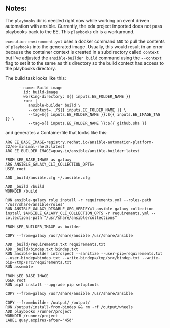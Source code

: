 ## Notes:
The `playbooks` dir is needed right now while working on event driven automation with ansible. Currently, the eda project imported does not pass playbooks back to the EE. This `playbooks` dir is a workaround. 

`execution-environment.yml` uses a docker command `ADD` to pull the contents of `playbooks` into the generated image. Usually, this would result in an error because the container context is created in a subdirectory called `context` but I've adjusted the `ansible-builder build` command using the `--context` flag to set it to the same as this directory so the build context has access to the playbooks directory. 

The build task looks like this:
```
      - name: Build image
        id: build-image
        working-directory: ${{ inputs.EE_FOLDER_NAME }}
        run: |
          ansible-builder build \
          --context=../${{ inputs.EE_FOLDER_NAME }} \
          --tag=${{ inputs.EE_FOLDER_NAME }}:${{ inputs.EE_IMAGE_TAG }} \
          --tag=${{ inputs.EE_FOLDER_NAME }}:${{ github.sha }}
```

and generates a Containerfile that looks like this:
```
ARG EE_BASE_IMAGE=registry.redhat.io/ansible-automation-platform-22/ee-minimal-rhel8:latest
ARG EE_BUILDER_IMAGE=quay.io/ansible/ansible-builder:latest

FROM $EE_BASE_IMAGE as galaxy
ARG ANSIBLE_GALAXY_CLI_COLLECTION_OPTS=
USER root

ADD _build/ansible.cfg ~/.ansible.cfg

ADD _build /build
WORKDIR /build

RUN ansible-galaxy role install -r requirements.yml --roles-path "/usr/share/ansible/roles"
RUN ANSIBLE_GALAXY_DISABLE_GPG_VERIFY=1 ansible-galaxy collection install $ANSIBLE_GALAXY_CLI_COLLECTION_OPTS -r requirements.yml --collections-path "/usr/share/ansible/collections"

FROM $EE_BUILDER_IMAGE as builder

COPY --from=galaxy /usr/share/ansible /usr/share/ansible

ADD _build/requirements.txt requirements.txt
ADD _build/bindep.txt bindep.txt
RUN ansible-builder introspect --sanitize --user-pip=requirements.txt --user-bindep=bindep.txt --write-bindep=/tmp/src/bindep.txt --write-pip=/tmp/src/requirements.txt
RUN assemble

FROM $EE_BASE_IMAGE
USER root
RUN pip3 install --upgrade pip setuptools

COPY --from=galaxy /usr/share/ansible /usr/share/ansible

COPY --from=builder /output/ /output/
RUN /output/install-from-bindep && rm -rf /output/wheels
ADD playbooks /runner/project
WORKDIR /runner/project
LABEL quay.expires-after="45d"
```
